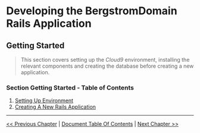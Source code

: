 # Developing the BergstromDomain Rails Application #


## Getting Started ##
> This section covers setting up the *Cloud9* environment, installing the relevant components and creating the database before creating a new application.


### Section Getting Started - Table of Contents ###
1. [Setting Up Environment](../section_1_getting_started/1_1_setting_up_environment.md)
2. [Creating A New Rails Application](../section_1_getting_started/1_2_creating_a_new_rails_application.md)


----------
[<< Previous Chapter](../developing_the_bergstromdomain_rails_application.md) | [Document Table Of Contents](../developing_the_bergstromdomain_rails_application.md) | [Next Chapter >>](../section_1_getting_started/1_1_setting_up_environment.md)
